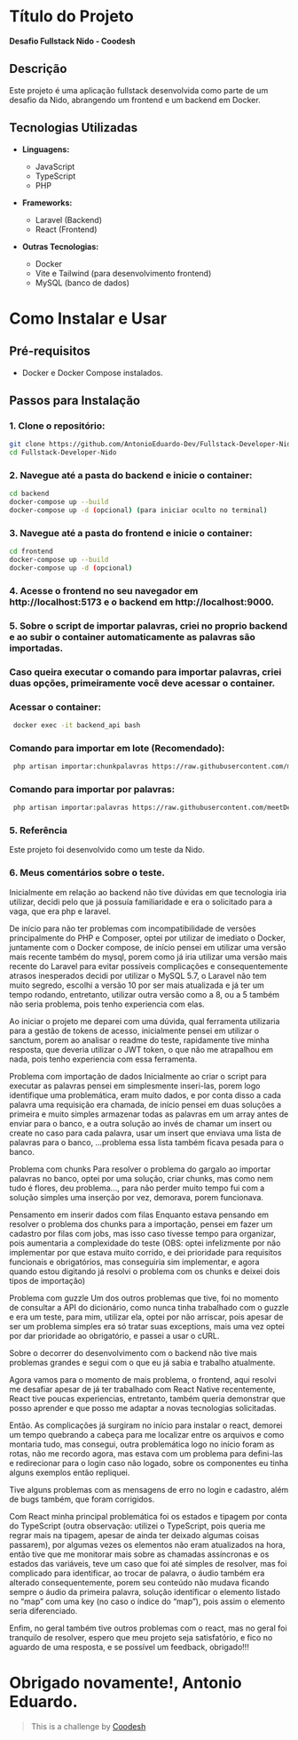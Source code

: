 # Título do Projeto

**Desafio Fullstack Nido - Coodesh**

## Descrição

Este projeto é uma aplicação fullstack desenvolvida como parte de um desafio da Nido, abrangendo um frontend e um backend em Docker.

## Tecnologias Utilizadas

- **Linguagens:**
  - JavaScript
  - TypeScript
  - PHP

- **Frameworks:**
  - Laravel (Backend)
  - React (Frontend)

- **Outras Tecnologias:**
  - Docker
  - Vite e Tailwind (para desenvolvimento frontend)
  - MySQL (banco de dados)

# Como Instalar e Usar

## Pré-requisitos

- Docker e Docker Compose instalados.

## Passos para Instalação

### 1. Clone o repositório:

   ```bash
   git clone https://github.com/AntonioEduardo-Dev/Fullstack-Developer-Nido.git
   cd Fullstack-Developer-Nido
   ```

### 2. Navegue até a pasta do backend e inicie o container:

   ```bash
   cd backend
   docker-compose up --build
   docker-compose up -d (opcional) (para iniciar oculto no terminal)
   ```

### 3. Navegue até a pasta do frontend e inicie o container:

   ```bash
   cd frontend
   docker-compose up --build
   docker-compose up -d (opcional)
   ```

### 4. Acesse o frontend no seu navegador em http://localhost:5173 e o backend em http://localhost:9000.

### 5. Sobre o script de importar palavras, criei no proprio backend e ao subir o container automaticamente as palavras são importadas.

### Caso queira executar o comando para importar palavras, criei duas opções, primeiramente você deve acessar o container. 

   ### Acessar o container:
   ```bash
    docker exec -it backend_api bash
   ```

   ### Comando para importar em lote (Recomendado):
   ```bash
    php artisan importar:chunkpalavras https://raw.githubusercontent.com/meetDeveloper/freeDictionaryAPI/refs/heads/master/meta/wordList/english.txt 
   ```

   ### Comando para importar por palavras:
   ```bash
    php artisan importar:palavras https://raw.githubusercontent.com/meetDeveloper/freeDictionaryAPI/refs/heads/master/meta/wordList/english.txt 
   ```
   
### 5. Referência
Este projeto foi desenvolvido como um teste da Nido.

### 6. Meus comentários sobre o teste.

  Inicialmente em relação ao backend não tive dúvidas em que tecnologia iria utilizar, decidi pelo que já possuía familiaridade e era o solicitado para a vaga, que era php e laravel.

  De início para não ter problemas com incompatibilidade de versões principalmente do PHP e Composer, optei por utilizar de imediato o Docker, juntamente com o Docker compose, de início pensei em utilizar uma versão mais recente também do mysql, porem como já iria utilizar uma versão mais recente do Laravel para evitar possíveis complicações e consequentemente atrasos inesperados decidi por utilizar o MySQL 5.7, o Laravel não tem muito segredo, escolhi a versão 10 por ser mais atualizada e já ter um tempo rodando, entretanto, utilizar outra versão como a 8, ou a 5 também não seria problema, pois tenho experiencia com elas.

  Ao iniciar o projeto me deparei com uma dúvida, qual ferramenta utilizaria para a gestão de tokens de acesso, inicialmente pensei em utilizar o sanctum, porem ao analisar o readme do teste, rapidamente tive minha resposta, que deveria utilizar o JWT token, o que não me atrapalhou em nada, pois tenho experiencia com essa ferramenta.

  Problema com importação de dados
  Inicialmente ao criar o script para executar as palavras pensei em simplesmente inseri-las, porem logo identifique uma problemática, eram muito dados, e por conta disso a cada palavra uma requisição era chamada, de início pensei em duas soluções a primeira e muito simples armazenar todas as palavras em um array antes de enviar para o banco, e a outra solução ao invés de chamar um insert ou create no caso para cada palavra, usar um insert que enviava uma lista de palavras para o banco, …problema essa lista também ficava pesada para o banco.

  Problema com chunks
  Para resolver o problema do gargalo ao importar palavras no banco, optei por uma solução, criar chunks, mas como nem tudo é flores, deu problema..., para não perder muito tempo fui com a solução simples uma inserção por vez, demorava, porem funcionava.

  Pensamento em inserir dados com filas
  Enquanto estava pensando em resolver o problema dos chunks para a importação, pensei em fazer um cadastro por filas com jobs, mas isso caso tivesse tempo para organizar, pois aumentaria a complexidade do teste (OBS: optei infelizmente por não implementar por que estava muito corrido, e dei prioridade para requisitos funcionais e obrigatórios, mas conseguiria sim implementar, e agora quando estou digitando já resolvi o problema com os chunks e deixei dois tipos de importação)

  Problema com guzzle
  Um dos outros problemas que tive, foi no momento de consultar a API do dicionário, como nunca tinha trabalhado com o guzzle e era um teste, para mim, utilizar ela, optei por não arriscar, pois apesar de ser um problema simples era só tratar suas exceptions, mais uma vez optei por dar prioridade ao obrigatório, e passei a usar o cURL.

  Sobre o decorrer do desenvolvimento com o backend não tive mais problemas grandes e segui com o que eu já sabia e trabalho atualmente.

  Agora vamos para o momento de mais problema, o frontend, aqui resolvi me desafiar apesar de já ter trabalhado com React Native recentemente, React tive poucas experiencias, entretanto, também queria demonstrar que posso aprender e que posso me adaptar a novas tecnologias solicitadas.

  Então. As complicações já surgiram no início para instalar o react, demorei um tempo quebrando a cabeça para me localizar entre os arquivos e como montaria tudo, mas consegui, outra problemática logo no início foram as rotas, não me recordo agora, mas estava com um problema para defini-las e redirecionar para o login caso não logado, sobre os componentes eu tinha alguns exemplos então repliquei.

  Tive alguns problemas com as mensagens de erro no login e cadastro, além de bugs também, que foram corrigidos.

  Com React minha principal problemática foi os estados e tipagem por conta do TypeScript (outra observação: utilizei o TypeScript, pois queria me regrar mais na tipagem, apesar de ainda ter deixado algumas coisas passarem), por algumas vezes os elementos não eram atualizados na hora, então tive que me monitorar mais sobre as chamadas assíncronas e os estados das variáveis, teve um caso que foi até simples de resolver, mas foi complicado para identificar, ao trocar de palavra, o áudio também era alterado consequentemente, porem seu conteúdo não mudava ficando sempre o áudio da primeira palavra, solução identificar o elemento listado no “map” com uma key (no caso o índice do “map”), pois assim o elemento seria diferenciado.

  Enfim, no geral também tive outros problemas com o react, mas no geral foi tranquilo de resolver, espero que meu projeto seja satisfatório, e fico no aguardo de uma resposta, e se possível um feedback, obrigado!!!
  
# Obrigado novamente!, Antonio Eduardo.

>  This is a challenge by [Coodesh](https://coodesh.com/)